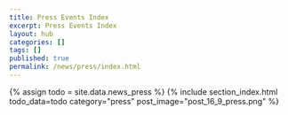 ```yaml
---
title: Press Events Index
excerpt: Press Events Index
layout: hub
categories: []
tags: []
published: true
permalink: /news/press/index.html
---
```


{% assign todo = site.data.news_press %}
{% include section_index.html todo_data=todo category="press" post_image="post_16_9_press.png" %}
